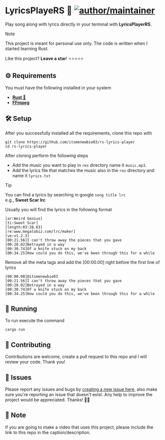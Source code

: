 # LyricsPlayeRS 🎵 [![author/maintainer](https://img.shields.io/badge/by-itsmenewbie03-016eea.svg?logo=github&labelColor=181717&longCache=true&style=flat-square)](https://itsmenewbie03.is-a.dev)
Play song along with lyrics directly in your terminal with **LyricsPlayerRS**.

> [!NOTE]
> This project is meant for personal use only. The code is written when I started learning Rust.

Like this project? **Leave a star**! ⭐⭐⭐⭐⭐

## ⚙️ Requirements

You must have the following installed in your system
- **[Rust 🦀](https://www.rust-lang.org/tools/install)**
- **[FFmpeg](https://ffmpeg.org/download.html)**

## 🛠️ Setup

After you successfully installed all the requirements, clone this repo with
```shell
git clone https://github.com/itsmenewbie03/rs-lyrics-player
cd rs-lyrics-player
```
After cloning perform the following steps
- Add the music you want to play in `res` directory name it `music.mp3`.
- Add the lyrics file that matches the music also in the `res` directory and name it `lyrics.txt`
> [!TIP]
> You can find a lyrics by searching in google `song title lrc`<br>
> e.g., **Sweet Scar lrc**

Usually you will find the lyrics in the following format
```lrc
[ar:Weird Genius]
[ti:Sweet Scar]
[length:03:28.63]
[re:www.megalobiz.com/lrc/maker]
[ve:v1.2.3]
[00:21.56]I can't throw away the pieces that you gave
[00:28.02]Betrayed in a way
[00:30.74]Of a knife stuck on my back
[00:34.25]How could you do this, we've been through this for a while 
```
Remove all the meta tags and add the [00:00.00] right before the first line of lyrics
```lrc
[00:00.00]@itsmenewbie03
[00:21.56]I can't throw away the pieces that you gave
[00:28.02]Betrayed in a way
[00:30.74]Of a knife stuck on my back
[00:34.25]How could you do this, we've been through this for a while 
```
## 🚀 Running

To run execute the command
```shell
cargo run
```

## 🎯 Contributing

Contributions are welcome, create a pull request to this repo and I will review your code. Thank you!

## 🐛 Issues

Please report any issues and bugs by [creating a new issue here](https://github.com/itsmenewbie03/rs-lyrics-player/issues/new/choose), also make sure you're reporting an issue that doesn't exist. Any help to improve the project would be appreciated. Thanks! 🙏✨

## 📌 Note

If you are going to make a video that uses this project, please include the link to this repo in the caption/description.
